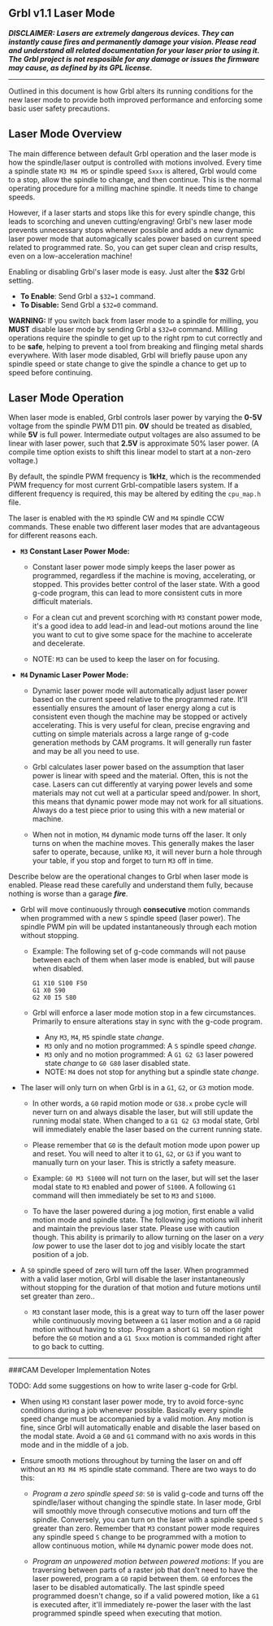 ## Grbl v1.1 Laser Mode

**_DISCLAIMER: Lasers are extremely dangerous devices. They can instantly cause fires and permanently damage your vision. Please read and understand all related documentation for your laser prior to using it. The Grbl project is not resposible for any damage or issues the firmware may cause, as defined by its GPL license._**

----

Outlined in this document is how Grbl alters its running conditions for the new laser mode to provide both improved performance and enforcing some basic user safety precautions.

## Laser Mode Overview

The main difference between default Grbl operation and the laser mode is how the spindle/laser output is controlled with motions involved. Every time a spindle state `M3 M4 M5` or spindle speed `Sxxx` is altered, Grbl would come to a stop, allow the spindle to change, and then continue. This is the normal operating procedure for a milling machine spindle. It needs time to change speeds. 

However, if a laser starts and stops like this for every spindle change, this leads to scorching and uneven cutting/engraving! Grbl's new laser mode prevents unnecessary stops whenever possible and adds a new dynamic laser power mode that automagically scales power based on current speed related to programmed rate. So, you can get super clean and crisp results, even on a low-acceleration machine!

Enabling or disabling Grbl's laser mode is easy. Just alter the **$32** Grbl setting. 
- **To Enable**: Send Grbl a `$32=1` command. 
- **To Disable:** Send Grbl a `$32=0` command.

**WARNING:** If you switch back from laser mode to a spindle for milling, you **MUST** disable laser mode by sending Grbl a `$32=0` command. Milling operations require the spindle to get up to the right rpm to cut correctly and to be **safe**, helping to prevent a tool from breaking and flinging metal shards everywhere. With laser mode disabled, Grbl will briefly pause upon any spindle speed or state change to give the spindle a chance to get up to speed before continuing.


## Laser Mode Operation

When laser mode is enabled, Grbl controls laser power by varying the **0-5V** voltage from the spindle PWM D11 pin. **0V** should be treated as disabled, while **5V** is full power. Intermediate output voltages are also assumed to be linear with laser power, such that **2.5V** is approximate 50% laser power. (A compile time option exists to shift this linear model to start at a non-zero voltage.) 

By default, the spindle PWM frequency is **1kHz**, which is the recommended PWM frequency for most current Grbl-compatible lasers system. If a different frequency is required, this may be altered by editing the `cpu_map.h` file. 

The laser is enabled with the `M3` spindle CW and `M4` spindle CCW commands. These enable two different laser modes that are advantageous for different reasons each.
	
- **`M3` Constant Laser Power Mode:**

    - Constant laser power mode simply keeps the laser power as programmed, regardless if the machine is moving, accelerating, or stopped. This provides better control of the laser state. With a good g-code program, this can lead to more consistent cuts in more difficult materials. 
    
    - For a clean cut and prevent scorching with `M3` constant power mode, it's a good idea to add lead-in and lead-out motions around the line you want to cut to give some space for the machine to accelerate and decelerate.

    - NOTE: `M3` can be used to keep the laser on for focusing.

- **`M4` Dynamic Laser Power Mode:**
    - Dynamic laser power mode will automatically adjust laser power based on the current speed relative to the programmed rate. It'll essentially ensures the amount of laser energy along a cut is consistent even though the machine may be stopped or actively accelerating. This is very useful for clean, precise engraving and cutting on simple materials across a large range of g-code generation methods by CAM programs. It will generally run faster and may be all you need to use.
    
    - Grbl calculates laser power based on the assumption that  laser power is linear with speed and the material. Often, this is not the case. Lasers can cut differently at varying power levels and some materials may not cut well at a particular speed and/power. In short, this means that dynamic power mode may not work for all situations. Always do a test piece prior to using this with a new material or machine.
		
    - When not in motion, `M4` dynamic mode turns off the laser. It only turns on when the machine moves. This generally makes the laser safer to operate, because, unlike `M3`, it will never burn a hole through your table, if you stop and forget to turn `M3` off in time.

Describe below are the operational changes to Grbl when laser mode is enabled. Please read these carefully and understand them fully, because nothing is worse than a garage _**fire**_.

- Grbl will move continuously through **consecutive** motion commands when programmed with a new `S` spindle speed (laser power). The spindle PWM pin will be updated instantaneously through each motion without stopping.
	- Example: The following set of g-code commands will not pause between each of them when laser mode is enabled, but will pause when disabled.
	
		```
		G1 X10 S100 F50
		G1 X0 S90
		G2 X0 I5 S80
		``` 
	- Grbl will enforce a laser mode motion stop in a few circumstances. Primarily to ensure alterations stay in sync with the g-code program.

		- Any `M3`, `M4`, `M5` spindle state _change_. 
		- `M3` only and no motion programmed: A `S` spindle speed _change_.
		- `M3` only and no motion programmed: A `G1 G2 G3` laser powered state _change_ to `G0 G80` laser disabled state.
		- NOTE: `M4` does not stop for anything but a spindle state _change_.

- The laser will only turn on when Grbl is in a `G1`, `G2`, or `G3` motion mode. 

	- In other words, a `G0` rapid motion mode or `G38.x` probe cycle will never turn on and always disable the laser, but will still update the running modal state. When changed to a `G1 G2 G3` modal state, Grbl will immediately enable the laser based on the current running state.
	
	- Please remember that `G0` is the default motion mode upon power up and reset. You will need to alter it to `G1`, `G2`, or `G3` if you want to manually turn on your laser. This is strictly a safety measure.
	
	- Example: `G0 M3 S1000` will not turn on the laser, but will set the laser modal state to `M3` enabled and power of `S1000`. A following `G1` command will then immediately be set to `M3` and `S1000`.

	- To have the laser powered during a jog motion, first enable a valid motion mode and spindle state. The following jog motions will inherit and maintain the previous laser state. Please use with caution though. This ability is primarily to allow turning on the laser on a _very low_ power to use the laser dot to jog and visibly locate the start position of a job.


- A `S0` spindle speed of zero will turn off the laser. When programmed with a valid laser motion, Grbl will disable the laser instantaneously without stopping for the duration of that motion and future motions until set greater than zero..

	- `M3` constant laser mode, this is a great way to turn off the laser power while continuously moving between a `G1` laser motion and a `G0` rapid motion without having to stop. Program a short `G1 S0` motion right before the `G0` motion and a `G1 Sxxx` motion is commanded right after to go back to cutting.


-----
###CAM Developer Implementation Notes

TODO: Add some suggestions on how to write laser g-code for Grbl. 

- When using `M3` constant laser power mode, try to avoid force-sync conditions during a job whenever possible. Basically every spindle speed change must be accompanied by a valid motion. Any motion is fine, since Grbl will automatically enable and disable the laser based on the modal state. Avoid a `G0` and `G1` command with no axis words in this mode and in the middle of a job.

- Ensure smooth motions throughout by turning the laser on and off without an `M3 M4 M5` spindle state command. There are two ways to do this:

    - _Program a zero spindle speed `S0`_: `S0` is valid g-code and turns off the spindle/laser without changing the spindle state. In laser mode, Grbl will smoothly move through consecutive motions and turn off the spindle. Conversely, you can turn on the laser with a spindle speed `S` greater than zero. Remember that `M3` constant power mode requires any spindle speed `S` change to be programmed with a motion to allow continuous motion, while `M4` dynamic power mode does not.

    - _Program an unpowered motion between powered motions_: If you are traversing between parts of a raster job that don't need to have the laser powered, program a `G0` rapid between them. `G0` enforces the laser to be disabled automatically. The last spindle speed programmed doesn't change, so if a valid powered motion, like a `G1` is executed after, it'll immediately re-power the laser with the last programmed spindle speed when executing that motion.
